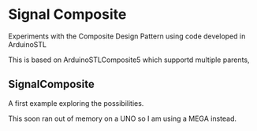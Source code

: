 # Signal Composite

Experiments with the Composite Design Pattern using code developed in ArduinoSTL

This is based on ArduinoSTLComposite5 which supportd multiple parents,

## SignalComposite

A first example exploring the possibilities.

This soon ran out of memory on a UNO so I am using a MEGA instead.
